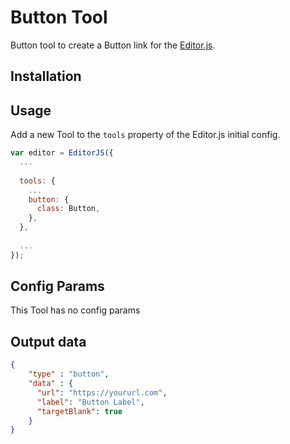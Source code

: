 # Button Tool

Button tool to create a Button link for the [Editor.js](https://ifmo.su/editor).

## Installation

## Usage

Add a new Tool to the `tools` property of the Editor.js initial config.

```javascript
var editor = EditorJS({
  ...
  
  tools: {
    ...
    button: {
      class: Button,
    },
  },
  
  ...
});
```

## Config Params

This Tool has no config params

## Output data

```json
{
    "type" : "button",
    "data" : {
      "url": "https://yoururl.com",
      "label": "Button Label",
      "targetBlank": true
    }
}
```
